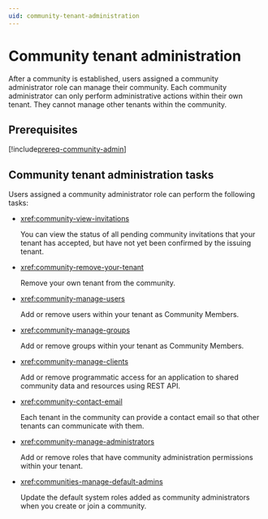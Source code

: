 ```yaml
---
uid: community-tenant-administration
---
```


# Community tenant administration

After a community is established, users assigned a community administrator role can manage their community. Each community administrator can only perform administrative actions within their own tenant. They cannot manage other tenants within the community.

## Prerequisites

[!include[prereq-community-admin](includes/prereq-community-admin.md)]

## Community tenant administration tasks

Users assigned a community administrator role can perform the following tasks:

- <xref:community-view-invitations>

	You can view the status of all pending community invitations that your tenant has accepted, but have not yet been confirmed by the issuing tenant.

- <xref:community-remove-your-tenant>

	Remove your own tenant from the community.  

- <xref:community-manage-users>

	Add or remove users within your tenant as Community Members.

- <xref:community-manage-groups>

	Add or remove groups within your tenant as Community Members.

- <xref:community-manage-clients>

	Add or remove programmatic access for an application to shared community data and resources using REST API.

- <xref:community-contact-email>

	Each tenant in the community can provide a contact email so that other tenants can communicate with them.

- <xref:community-manage-administrators>

	Add or remove roles that have community administration permissions within your tenant.

- <xref:communities-manage-default-admins>

    Update the default system roles added as community administrators when you create or join a community.
